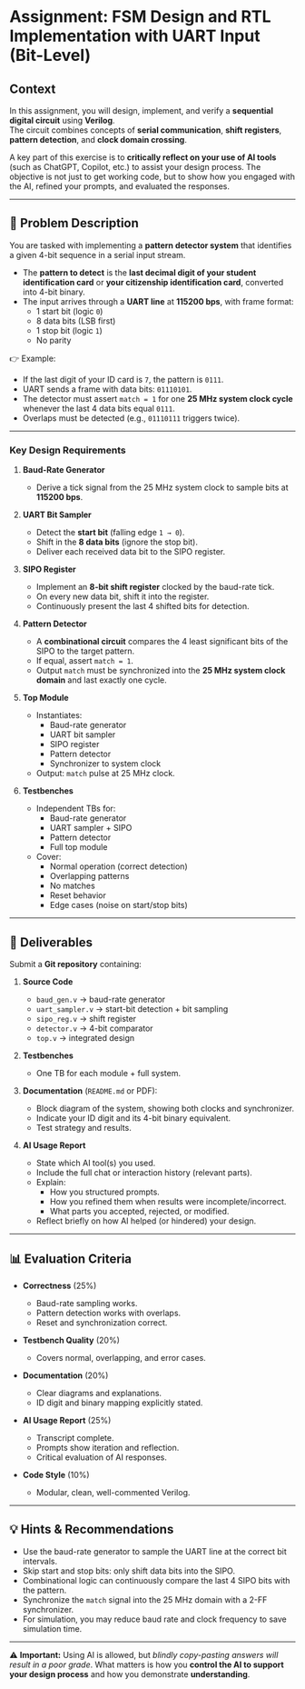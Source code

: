 # Assignment: FSM Design and RTL Implementation with UART Input (Bit-Level)  

## Context  
In this assignment, you will design, implement, and verify a **sequential digital circuit** using **Verilog**.  
The circuit combines concepts of **serial communication**, **shift registers**, **pattern detection**, and **clock domain crossing**.  

A key part of this exercise is to **critically reflect on your use of AI tools** (such as ChatGPT, Copilot, etc.) to assist your design process. The objective is not just to get working code, but to show how you engaged with the AI, refined your prompts, and evaluated the responses.  

---

## 📝 Problem Description  

You are tasked with implementing a **pattern detector system** that identifies a given 4-bit sequence in a serial input stream.  

- The **pattern to detect** is the **last decimal digit of your student identification card** or **your citizenship identification card**, converted into 4-bit binary.  
- The input arrives through a **UART line** at **115200 bps**, with frame format:  
  - 1 start bit (logic `0`)  
  - 8 data bits (LSB first)  
  - 1 stop bit (logic `1`)  
  - No parity  

👉 Example:  
- If the last digit of your ID card is `7`, the pattern is `0111`.  
- UART sends a frame with data bits: `01110101`.  
- The detector must assert `match = 1` for one **25 MHz system clock cycle** whenever the last 4 data bits equal `0111`.  
- Overlaps must be detected (e.g., `01110111` triggers twice).  

---

### Key Design Requirements  

1. **Baud-Rate Generator**  
   - Derive a tick signal from the 25 MHz system clock to sample bits at **115200 bps**.  

2. **UART Bit Sampler**  
   - Detect the **start bit** (falling edge `1 → 0`).  
   - Shift in the **8 data bits** (ignore the stop bit).  
   - Deliver each received data bit to the SIPO register.  

3. **SIPO Register**  
   - Implement an **8-bit shift register** clocked by the baud-rate tick.  
   - On every new data bit, shift it into the register.  
   - Continuously present the last 4 shifted bits for detection.  

4. **Pattern Detector**  
   - A **combinational circuit** compares the 4 least significant bits of the SIPO to the target pattern.  
   - If equal, assert `match = 1`.  
   - Output `match` must be synchronized into the **25 MHz system clock domain** and last exactly one cycle.  

5. **Top Module**  
   - Instantiates:  
     - Baud-rate generator  
     - UART bit sampler  
     - SIPO register  
     - Pattern detector  
     - Synchronizer to system clock  
   - Output: `match` pulse at 25 MHz clock.  

6. **Testbenches**  
   - Independent TBs for:  
     - Baud-rate generator  
     - UART sampler + SIPO  
     - Pattern detector  
     - Full top module  
   - Cover:  
     - Normal operation (correct detection)  
     - Overlapping patterns  
     - No matches  
     - Reset behavior  
     - Edge cases (noise on start/stop bits)  

---

## 📄 Deliverables  

Submit a **Git repository** containing:  

1. **Source Code**  
   - `baud_gen.v` → baud-rate generator  
   - `uart_sampler.v` → start-bit detection + bit sampling  
   - `sipo_reg.v` → shift register  
   - `detector.v` → 4-bit comparator  
   - `top.v` → integrated design  

2. **Testbenches**  
   - One TB for each module + full system.  

3. **Documentation** (`README.md` or PDF):  
   - Block diagram of the system, showing both clocks and synchronizer.  
   - Indicate your ID digit and its 4-bit binary equivalent.  
   - Test strategy and results.  

4. **AI Usage Report**  
   - State which AI tool(s) you used.  
   - Include the full chat or interaction history (relevant parts).  
   - Explain:  
     - How you structured prompts.  
     - How you refined them when results were incomplete/incorrect.  
     - What parts you accepted, rejected, or modified.  
   - Reflect briefly on how AI helped (or hindered) your design.  

---

## 📊 Evaluation Criteria  

- **Correctness** (25%)  
  - Baud-rate sampling works.  
  - Pattern detection works with overlaps.  
  - Reset and synchronization correct.  

- **Testbench Quality** (20%)  
  - Covers normal, overlapping, and error cases.  

- **Documentation** (20%)  
  - Clear diagrams and explanations.  
  - ID digit and binary mapping explicitly stated.  

- **AI Usage Report** (25%)  
  - Transcript complete.  
  - Prompts show iteration and reflection.  
  - Critical evaluation of AI responses.  

- **Code Style** (10%)  
  - Modular, clean, well-commented Verilog.  

---

## 💡 Hints & Recommendations  

- Use the baud-rate generator to sample the UART line at the correct bit intervals.  
- Skip start and stop bits: only shift data bits into the SIPO.  
- Combinational logic can continuously compare the last 4 SIPO bits with the pattern.  
- Synchronize the `match` signal into the 25 MHz domain with a 2-FF synchronizer.  
- For simulation, you may reduce baud rate and clock frequency to save simulation time.  

---

⚠️ **Important:** Using AI is allowed, but *blindly copy-pasting answers will result in a poor grade*. What matters is how you **control the AI to support your design process** and how you demonstrate **understanding**.

